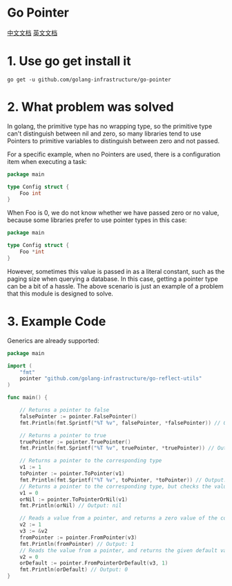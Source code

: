 # Go Pointer

[中文文档](./README.md) [英文文档](./README_en.md)

# 1. Use go get install it

```text
go get -u github.com/golang-infrastructure/go-pointer
```

# 2. What problem was solved

In golang, the primitive type has no wrapping type, so the primitive type can't distinguish between nil and zero,
so many libraries tend to use Pointers to primitive variables to distinguish between zero and not passed.

For a specific example, when no Pointers are used, there is a configuration item when executing a task:

```go
package main

type Config struct {
	Foo int
}

```

When Foo is 0, we do not know whether we have passed zero or no value, because some libraries prefer to use pointer
types in this case:

```go
package main

type Config struct {
	Foo *int
}

```

However, sometimes this value is passed in as a literal constant, such as the paging size when querying a database. In
this case,
getting a pointer type can be a bit of a hassle. The above scenario is just an example of a problem that this module is
designed to solve.

# 3. Example Code

Generics are already supported:

```go
package main

import (
	"fmt"
	pointer "github.com/golang-infrastructure/go-reflect-utils"
)

func main() {

	// Returns a pointer to false
	falsePointer := pointer.FalsePointer()
	fmt.Println(fmt.Sprintf("%T %v", falsePointer, *falsePointer)) // Output: *bool false

	// Returns a pointer to true
	truePointer := pointer.TruePointer()
	fmt.Println(fmt.Sprintf("%T %v", truePointer, *truePointer)) // Output: *bool true

	// Returns a pointer to the corresponding type
	v1 := 1
	toPointer := pointer.ToPointer(v1)
	fmt.Println(fmt.Sprintf("%T %v", toPointer, *toPointer)) // Output: *int 1
	// Returns a pointer to the corresponding type, but checks the value and returns nil if the value is zero of the corresponding type
	v1 = 0
	orNil := pointer.ToPointerOrNil(v1)
	fmt.Println(orNil) // Output: nil

	// Reads a value from a pointer, and returns a zero value of the corresponding type if it is a nil pointer
	v2 := 1
	v3 := &v2
	fromPointer := pointer.FromPointer(v3)
	fmt.Println(fromPointer) // Output: 1
	// Reads the value from a pointer, and returns the given default value if it is a nil pointer
	v2 = 0
	orDefault := pointer.FromPointerOrDefault(v3, 1)
	fmt.Println(orDefault) // Output: 0
}
```




